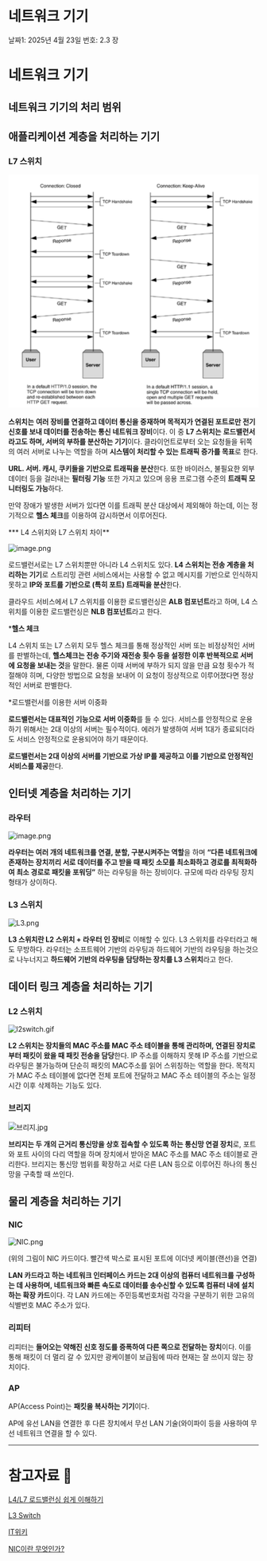 # 네트워크 기기

날짜1: 2025년 4월 23일
번호: 2.3 장

# 네트워크 기기

## 네트워크 기기의 처리 범위

## 애플리케이션 계층을 처리하는 기기

### L7 스위치

![image.png](image.png)

**스위치는** **여러 장비를 연결하고 데이터 통신을 중재하며 목적지가 연결된 포트로만 전기 신호를 보내 데이터를 전송하는 통신 네트워크 장비**이다. 이 중 **L7 스위치는** **로드밸런서라고도 하며, 서버의 부하를 분산하는 기기**이다. 클라이언트로부터 오는 요청들을 뒤쪽의 여러 서버로 나누는 역할을 하며 **시스템이 처리할 수 있는 트래픽 증가를 목표**로 한다.

**URL. 서버. 캐시, 쿠키들을 기반으로 트래픽을 분산**한다. 또한 바이러스, 불필요한 외부 데이터 등을 걸러내는 **필터링 기능** 또한 가지고 있으며 응용 프로그램 수준의 **트래픽 모니터링도 가능**하다. 

만약 장애가 발생한 서버가 있다면 이를 트래픽 분산 대상에서 제외해야 하는데, 이는 정기적으로 **헬스 체크**를 이용하여 감시하면서 이루어진다. 

*** L4 스위치와 L7 스위치 차이**

![image.png](image%201.png)

로드밸런서로는 L7 스위치뿐만 아니라 L4 스위치도 있다. **L4 스위치는 전송 계층을 처리하는 기기**로 스트리밍 관련 서비스에서는 사용할 수 없고 메시지를 기반으로 인식하지 못하고 **IP와 포트를 기반으로 (특히 포트) 트래픽을 분산**한다.

클라우드 서비스에서 L7 스위치를 이용한 로드밸런싱은 **ALB 컴포넌트**라고 하며, L4 스위치를 이용한 로드밸런싱은 **NLB 컴포넌트**라고 한다.

***헬스 체크**

L4 스위치 또는 L7 스위치 모두 헬스 체크를 통해 정상적인 서버 또는 비정상적인 서버를 판별하는데, **헬스체크는 전송 주기와 재전송 횟수 등을 설정한 이후 반복적으로 서버에 요청을 보내는 것**을 말한다. 물론 이때 서버에 부하가 되지 않을 만큼 요청 횟수가 적절해야 히며, 다양한 방법으로 요청을 보내어 이 요청이 정상적으로 이루어졌다면 정상적인 서버로 판별한다.   

*로드밸런서를 이용한 서버 이중화

**로드밸런서는 대표적인 기능으로 서버 이중화**를 들 수 있다. 서비스를 안정적으로 운용하기 위해서는 2대 이상의 서버는 필수적이다. 에러가 발생하여 서버 1대가 종료되더라도 서비스 안정적으로 운용되어야 하기 때문이다. 

**로드밸런서는 2대 이상의 서버를 기반으로 가상 IP를 제공하고 이를 기반으로 안정적인 서비스를 제공**한다. 

## 인터넷 계층을 처리하는 기기

### 라우터

![image.png](image%202.png)

**라우터는 여러 개의 네트워크를 연결, 분할, 구분시켜주는 역할**을 하며 **“다른 네트워크에 존재하는 장치끼리 서로 데이터를 주고 받을 때 패킷 소모를 최소화하고 경로를 최적화하여 최소 경로로 패킷을 포워딩”** 하는 라우팅을 하는 장비이다. 규모에 따라 라우팅 장치 형태가 상이하다. 

### L3 스위치

![L3.png](L3.png)

**L3 스위치란 L2 스위치 + 라우터 인 장비**로 이해할 수 있다. L3 스위치를 라우터라고 해도 무방하다. 라우터는 소프트웨어 기반의 라우팅과 하드웨어 기반의 라우팅을 하는것으로 나누너지고 **하드웨어 기반의 라우팅을 담당하는 장치를 L3 스위치**라고 한다. 

## 데이터 링크 계층을 처리하는 기기

### L2 스위치

![l2switch.gif](l2switch.gif)

**L2 스위치는 장치들의 MAC 주소를  MAC 주소 테이블을 통해 관리하며, 연결된 장치로부터 패킷이 왔을 때 패킷 전송을 담당**한다. IP 주소를 이해하지 못해 IP 주소를 기반으로 라우팅은 불가능하며 단순히 패킷의 MAC주소를 읽어 스위칭하는  역할을 한다. 목적지가 MAC 주소 테이블에 없다면 전체 포트에 전달하고 MAC 주소 테이블의 주소는 일정 시간 이후 삭제하는 기능도 있다.  

### 브리지

![브리지.jpg](%EB%B8%8C%EB%A6%AC%EC%A7%80.jpg)

**브리지는 두 개의 근거리 통신망을 상호 접속할 수 있도록 하는 통신망 연결 장치**로, 포트와 포트 사이의 다리 역할을 하며 장치에서 받아온 MAC 주소를 MAC 주소 테이블로 관리한다. 브리지는 통신망 범위를 확장하고 서로 다른 LAN 등으로 이루어진 하나의 통신망을 구축할 때 쓰인다. 

## 물리 계층을 처리하는 기기

### NIC

![NIC.png](NIC.png)

(위의 그림이 NIC 카드이다. 빨간색 박스로 표시된 포트에 이더넷 케이블(랜선)을 연결)

**LAN 카드라고 하는 네트워크 인터페이스 카드는 2대 이상의 컴퓨터 네트워크를 구성하는 데 사용하며, 네트워크와 빠른 속도로 데이터를 송수신할 수 있도록 컴퓨터 내에 설치하는 확장 카드**이다. 각 LAN 카드에는 주민등록번호처럼 각각을 구분하기 위한 고유의 식별번호 MAC 주소가 있다.  

### 리피터

리피터는 **들어오는 약해진 신호 정도를 증폭하여 다른 쪽으로 전달하는 장치**이다. 이를 통해 패킷이 더 멀리 갈 수 있지만 광케이블이 보급됨에 따라 현재는 잘 쓰이지 않는 장치이다. 

### AP

AP(Access Point)는 **패킷을 복사하는 기기**이다. 

AP에 유선 LAN을 연결한 후 다른 장치에서 무선 LAN 기술(와이파이 등을 사용하여 무선 네트워크 연결을 할 수 있다. 

---

# 참고자료 📖

[L4/L7 로드밸런싱 쉽게 이해하기](https://aws-hyoh.tistory.com/149)

[L3 Switch](https://velog.io/@gntjd135/L3-Switch)

[IT위키](https://itwiki.kr/w/%EB%8C%80%EB%AC%B8)

[NIC이란 무엇인가?](https://jettstream.tistory.com/345)